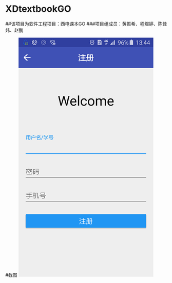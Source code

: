 # XDtextbookGO
##该项目为软件工程项目：西电课本GO
###项目组成员：黄振希、程煜婷、陈佳炜、赵鹏

#截图
![image](https://github.com/WongJesse/XDtextbookGO/blob/master/screenshots/registerPage.png)


